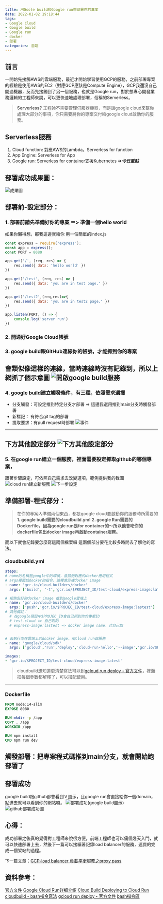 ```yaml
---
title: 用Goole build和Google run來部署你的專案
date: 2022-01-02 19:18:44
tags:
- Google Cloud
- Google build
- Google run
- docker
- 部署
categories: 雲端
---
```


## 前言
一開始先接觸AWS的雲端服務，最近才開始學習使用GCP的服務，之前部署專案的經驗是使用AWS的EC2（對應GCP應該是Compute Engine），GCP我還沒自己開過機器，反而先接觸到了另一個服務，也就是Google run，對於想專心開發業務邏輯的工程師來說，可以更快速地處理部署，俗稱的Serverless。
>__Serverless?__
工程師不需要管理伺服器機器，而是讓google cloud來幫你處理大部分的事項，你只需要將你的專案交付給google cloud啟動你的服務。


## Serverless服務
1. Cloud function: 對應AWS的Lambda。Serverless for function
2. App Engine: Serverless for App
3. Google run: Serverless for container支援Kubernetes =>***今日重點***

## 部署成功成果圖：
![成果圖](1.png)


## 部署前-設定部分：
### 1. 部署前請先準備好你的專案 ＝> 準備一個hello world
  如果你懶得想，那我這邊就給你
  用一個簡單的index.js
  ```js
  const express = require('express');
  const app = express();
  const PORT = 8080

  app.get('/', (req, res) => {
      res.send({ data: 'hello world' })
  })

  app.get('/test', (req, res) => {
      res.send({ data: 'you are in test page.' })
  })

  app.get('/test2',(req,res)=>{
      res.send({ data: 'you are in test2 page.' })
  })

  app.listen(PORT, () => {
      console.log('server run')
  })
  ```

### 2. 開通好Google Cloud帳號
### 3. google build跟GitHub連線你的帳號，才能抓到你的專案
會類似像這樣的連線，當時連線時沒有記錄到，所以上網抓了個示意圖
![開啟google build服務](3.png)
---
### 4. google build建立觸發條件，有三種，依照需求選擇
  - 分支觸發：可設定推到特定分支才部署 => 這邊我選用推到main分支時觸發部署
  - 新標記： 有符合git tag的部署
  - 提取要求：有pull request時部署
![事件](6.png)
---
  下方其他設定部分
![下方其他設定部分](7.png)
---
### 5. 在google run建立一個服務，裡面需要設定抓取github的哪個專案，
  跟著步驟設定，可依照自己需求去改變選項，範例提供我的截圖
![cloud run建立新服務](4.png)
![下一步設定](5.png)

## 準備部署-程式部分：
>在你的專案內準備兩個東西，都是google cloud要啟動你的服務時所需要的
__1. google build需要的cloudbuild.yml__
__2. google Run需要的Dockerfile，因為google run是for container的～所以他會吃你的dockerfile包出docker image再啟動container服務。__

而以下就會記錄要怎麼寫這兩個檔案囉
這兩個部分要花比較多時間去了解他的寫法。
### cloudbubild.yml

```yml
steps:
# name的名稱是google中的環境，會抓到對應的docker應用程式
# args裡面放docker的指令，這裡會形成docker image
- name: 'gcr.io/cloud-builders/docker'
  args: ['build', '-t','gcr.io/$PROJECT_ID/test-cloud/express-image:latest','.']

# 把剛包好的docker image 推到google雲端上
- name: 'gcr.io/cloud-builders/docker'
  args: ['push','gcr.io/$PROJEC_ID/test-cloud/express-image:lastest']
# 其他備註：
  # 在google預設中$PROJEC_ID會自己抓到你的專案ID
  # test-cloud => 自己取的
  # express-image:lastest => docker image name，也自己取


# 去執行你在雲端上的docker image，用cloud run啟服務
- name: 'google/cloud/sdk'
  args: ['gcloud','run','deploy','cloud-run-hello','--image','gcr.io/$PROJECT_ID/test-cloud/express-image:lastest','--region','asia-east1']

images:
- 'gcr.io/$PROJECT_ID/test-cloud/express-image:latest'

```
>cloudbuild想知道更清楚寫法可以到[gcloud run deploy - 官方文件](https://cloud.google.com/sdk/gcloud/reference/run/deploy)，裡面把每個參數都解釋了，可以搭配使用。

---

### Dockerfile

```dockerfile
FROM node:14-slim
EXPOSE 8080

RUN mkdir -p /app
COPY . /app
WORKDIR /app

RUN npm install
CMD npm run dev
```

## 觸發部署：把專案程式碼推到main分支，就會開始跑部署了
## 部署成功
google build跟github都會看到Ｖ圖示，且google run會直接給你一個domain，點進去就可以看到你的網站囉。
![部署成功(google build圖示)](2.png)
![github部署成功圖](8.png)
## 心得：
成功部署之後真的覺得對工程師來說很方便，前端工程師也可以痛個幾天入門，就可以快速部署上去，然後下一篇可以接續著記錄load balancer的服務，連貫的完成一個架站的過程。


下一篇文章：[GCP-load balancer 負載平衡服務之proxy pass]()


## 資料參考：
[官方文件](https://cloud.google.com/run)
[Google Cloud Run详细介绍](https://www.servicemesher.com/blog/google-cloud-run-intro/)
[Cloud Build Deploying to Cloud Run](https://cloud.google.com/build/docs/deploying-builds/deploy-cloud-run)
[cloudbuild - bash指令寫法](https://cloud.google.com/build/docs/configuring-builds/run-bash-scripts)
[gcloud run deploy - 官方文件](https://cloud.google.com/sdk/gcloud/reference/run/deploy)
[bash指令區](https://tldp.org/LDP/abs/html/standard-options.html)